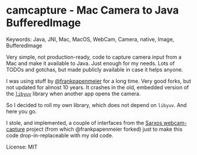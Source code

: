 # camcapture - Mac Camera to Java BufferedImage

Keywords: Java, JNI, Mac, MacOS, WebCam, Camera, native, Image, BufferedImage

Very simple, not production-ready, code to capture camera input from a Mac and make it available to Java.
Just enough for my needs.
Lots of TODOs and gotchas, but made publicly available in case it helps anyone.

I was using stuff by [@frankpapenmeier](https://github.com/frankpapenmeier) for a long time.
Very good forks, but not updated for almost 10 years.
It crashes in the old, embedded version of the [`libyuv`](https://chromium.googlesource.com/libyuv/libyuv/) library when another app opens the camera.

So I decided to roll my own library, which does not depend on `libyuv`.
And here you go.

I stole, and implemented, a couple of interfaces from the [Sarxos webcam-capture](https://github.com/sarxos/webcam-capture) project (from which @frankpapenmeier forked) just to make this code drop-in-replaceable with my old code.

License: MIT
